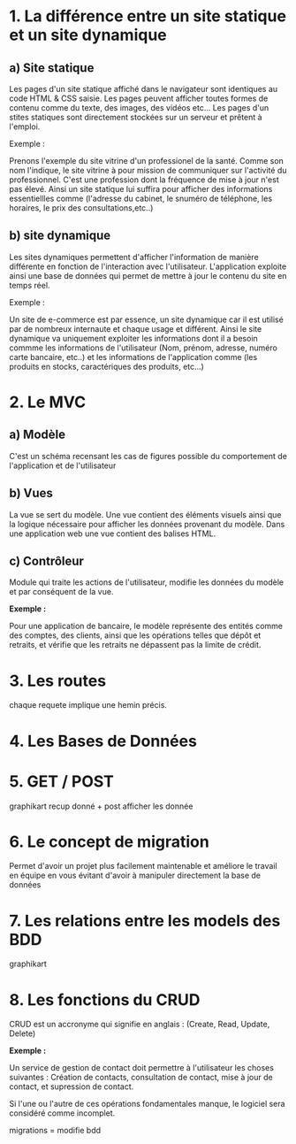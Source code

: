 # 1. La différence entre un site statique et un site dynamique
## a) Site statique

Les pages d'un site statique affiché dans le navigateur sont identiques au code HTML & CSS saisie. Les pages peuvent afficher toutes formes de contenu comme du texte, des images, des vidéos etc... Les pages d'un stites statiques sont directement stockées sur un serveur et prêtent à l'emploi.

Exemple :

Prenons l'exemple du site vitrine d'un professionel de la santé. Comme son nom l'indique, le site vitrine à pour mission de communiquer sur l'activité du professionnel. C'est une profession dont la fréquence de mise à jour n'est pas élevé. Ainsi un site statique lui suffira pour afficher des informations essentiellles comme (l'adresse du cabinet, le snuméro de téléphone, les horaires, le prix des consultations,etc..)

## b) site dynamique

Les sites dynamiques permettent d'afficher l'information de manière différente en fonction de l'interaction avec l'utilisateur. L'application exploite ainsi une base de données qui permet de mettre à jour le contenu du site en temps réel.

Exemple :

Un site de e-commerce est par essence, un site dynamique car il est utilisé par de nombreux internaute et chaque usage et différent. Ainsi le site dynamique va uniquement exploiter les informations dont il a besoin commme les informations de l'utilisateur (Nom, prénom, adresse, numéro carte bancaire, etc..) et les informations de l'application comme (les produits en stocks, caractériques des produits, etc...)

# 2. Le MVC
## a) Modèle

C'est un schéma recensant les cas de figures possible du comportement de l'application et de l'utilisateur

## b) Vues

La vue se sert du modèle. Une vue contient des éléments visuels ainsi que la logique nécessaire pour afficher les données provenant du modèle. Dans une application web une vue contient des balises HTML.

## c) Contrôleur

Module qui traite les actions de l'utilisateur, modifie les données du modèle et par conséquent de la vue.

**Exemple :** 

Pour une application de bancaire, le modèle représente des entités comme des comptes, des clients, ainsi que les opérations telles que dépôt et retraits, et vérifie que les retraits ne dépassent pas la limite de crédit.

# 3. Les routes
chaque requete implique une hemin précis.

# 4. Les Bases de Données


# 5. GET / POST
graphikart recup donné + post afficher les donnée


# 6. Le concept de migration

Permet d'avoir un projet plus facilement maintenable et améliore le travail en équipe en vous évitant d'avoir à manipuler directement la base de données


# 7. Les relations entre les models des BDD

graphikart


# 8. Les fonctions du CRUD
CRUD est un accronyme qui signifie en anglais : (Create, Read, Update, Delete)

**Exemple :**

Un service de gestion de contact doit permettre à l'utilisateur les choses suivantes : Création de contacts, consultation de contact, mise à jour de contact, et supression de contact.

Si l'une ou l'autre de ces opérations fondamentales manque, le logiciel sera considéré comme incomplet.

migrations = modifie bdd
